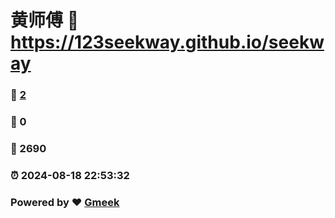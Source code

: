 # 黄师傅 :link: https://123seekway.github.io/seekway 
### :page_facing_up: [2](https://123seekway.github.io/seekway/tag.html) 
### :speech_balloon: 0 
### :hibiscus: 2690 
### :alarm_clock: 2024-08-18 22:53:32 
### Powered by :heart: [Gmeek](https://github.com/Meekdai/Gmeek)
